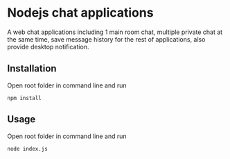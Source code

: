# Nodejs chat applications

A web chat applications including 1 main room chat, multiple private chat at the same time, save message history for the rest of applications, also provide desktop notification.

## Installation

Open root folder in command line and run

`npm install`

## Usage

Open root folder in command line and run

`node index.js`
